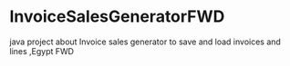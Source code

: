 # InvoiceSalesGeneratorFWD
   java project about Invoice sales generator to save and load invoices and lines ,Egypt FWD
